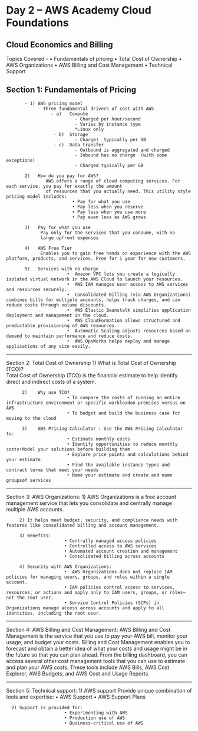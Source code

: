 # Day 2 – AWS Academy Cloud Foundations  

## Cloud Economics and Billing

Topics Covered -
• Fundamentals of pricing
• Total Cost of Ownership
• AWS Organizations
• AWS Billing and Cost Management
• Technical Support

## Section 1: Fundamentals of Pricing
           - 1)	AWS pricing model
                - Three fundamental drivers of cost with AWS
                     - a)	Compute
                              - Charged per hour/second
                              - Varies by instance type
                              *Linux only
                      - b)  Storage
                              - Charge)  typically per GB
                      - c)	Data transfer
                              - Outbound is aggregated and charged
                              - Inbound has no charge  (with some exceptions)
                              - Charged typically per GB

           2)	How do you pay for AWS?
                   AWS offers a range of cloud computing services. For each service, you pay for exactly the amount 
                   of resources that you actually need. This utility style pricing model includes:
                             • Pay for what you use
                             • Pay less when you reserve
                             • Pay less when you use more
                             • Pay even less as AWS grows

           3)	Pay for what you use
                 Pay only for the services that you consume, with no 
                 large upfront expenses

           4)	AWS Free Tier
                 Enables you to gain free hands on experience with the AWS  platform, products, and services. Free for 1 year for new customers.

           5)	Services with no charge
                           •  Amazon VPC lets you create a logically isolated virtual network in the AWS Cloud to launch your resources.
                           •  AWS IAM manages user access to AWS services and resources securely.
                           •  Consolidated Billing (via AWS Organizations) combines bills for multiple accounts, helps track charges, and can reduce costs through volume discounts.
                           •  AWS Elastic Beanstalk simplifies application deployment and management in the cloud.
                           •  AWS CloudFormation allows structured and predictable provisioning of AWS resources.
                           •  Automatic Scaling adjusts resources based on demand to maintain performance and reduce costs.
                           •  AWS OpsWorks helps deploy and manage applications of any size easily.
--------------------------------------------------------------------------------------------------------------------------------------------------------------------------------

Section 2: Total Cost of Ownership
          1)	What is Total Cost of Ownership (TCO)?                                                   
                Total Cost of Ownership (TCO) is the financial estimate to help identify direct and indirect costs of a system.

          2)	Why use TCO?
                           • To compare the costs of running an entire infrastructure environment or specific workloadon-premises versus on AWS
                           • To budget and build the business case for moving to the cloud

          3)	AWS Pricing Calculator : Use the AWS Pricing Calculator to:
                           • Estimate monthly costs
                           • Identify opportunities to reduce monthly costs•Model your solutions before building them
                           • Explore price points and calculations behind your estimate
                           • Find the available instance types and contract terms that meet your needs
                           • Name your estimate and create and name groupsof services
--------------------------------------------------------------------------------------------------------------------------------------------------------------------------------

Section 3: AWS Organizations:
         1) AWS Organizations is a free account management service that lets you consolidate and centrally manage multiple AWS accounts. 

         2) It helps meet budget, security, and compliance needs with features like consolidated billing and account management.

         3) Benefits:
                          •	Centrally managed access policies
                          •	Controlled access to AWS services
                          •	Automated account creation and management
                          •	Consolidated billing across accounts

         4) Security with AWS Organizations:
                          •	 AWS Organizations does not replace IAM policies for managing users, groups, and roles within a single account.
                          • IAM policies control access to services, resources, or actions and apply only to IAM users, groups, or roles—not the root user.
                          •	Service Control Policies (SCPs) in Organizations manage access across accounts and apply to all identities, including the root user.

--------------------------------------------------------------------------------------------------------------------------------------------------------------------------------

Section 4: AWS Billing and Cost Management:
         AWS Billing and Cost Management is the service that you use to pay your AWS bill, monitor your usage, and budget your costs. 
         Billing and Cost Management enables you to forecast and obtain a better idea of what your costs and usage might be in the future so that you can plan ahead.
         From the billing dashboard, you can access several other cost management tools that you can use to estimate and plan your AWS costs.
         These tools include AWS Bills, AWS Cost Explorer, AWS Budgets, and AWS Cost and Usage Reports.

--------------------------------------------------------------------------------------------------------------------------------------------------------------------------------

Section 5: Technical support:
      1) AWS support Provide unique combination of tools and expertise:
                          • AWS Support 
                          • AWS Support Plans	

      2) Support is provided for:
                          • Experimenting with AWS
                          • Production use of AWS
                          • Business-critical use of AWS





